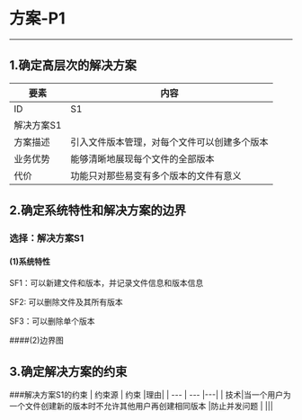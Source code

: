# 方案-P1

---

## 1.确定高层次的解决方案

| 要素 | 内容 |
| --- | --- |
| ID | S1 |
| 解决方案S1 |
| 方案描述 | 引入文件版本管理，对每个文件可以创建多个版本 |
| 业务优势 | 能够清晰地展现每个文件的全部版本 |
| 代价 | 功能只对那些易变有多个版本的文件有意义 |

## 2.确定系统特性和解决方案的边界

### 选择：解决方案S1

#### (1)系统特性

SF1：可以新建文件和版本，并记录文件信息和版本信息

SF2: 可以删除文件及其所有版本

SF3：可以删除单个版本

####(2)边界图





## 3.确定解决方案的约束
###解决方案S1的约束
| 约束源 | 约束 |理由|
| --- | --- |---|
|  技术|当一个用户为一个文件创建新的版本时不允许其他用户再创建相同版本  |防止并发问题 |
|||



